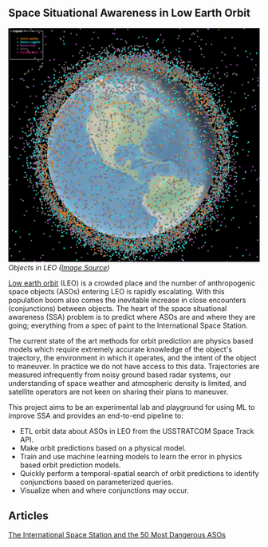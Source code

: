 ## Space Situational Awareness in Low Earth Orbit
![ASOs in LEO](images/leo_objects.png)
*Objects in LEO ([Image Source](https://astriagraph.spacetech-ibm.com))*

[Low earth orbit](https://en.wikipedia.org/wiki/Low_Earth_orbit) (LEO) is a crowded place and the number of anthropogenic space objects (ASOs) entering LEO is rapidly escalating. With this population boom also comes the inevitable increase in close encounters (conjunctions) between objects. The heart of the space situational awareness (SSA) problem is to predict where ASOs are and where they are going; everything from a spec of paint to the International Space Station.

The current state of the art methods for orbit prediction are physics based models which require extremely accurate knowledge of the object's trajectory, the environment in which it operates, and the intent of the object to maneuver. In practice we do not have access to this data. Trajectories are measured infrequently from noisy ground based radar systems, our understanding of space weather and atmospheric density is limited, and satellite operators are not keen on sharing their plans to maneuver.

This project aims to be an experimental lab and playground for using ML to improve SSA and provides an end-to-end pipeline to:

-   ETL orbit data about ASOs in LEO from the USSTRATCOM Space Track API.
-   Make orbit predictions based on a physical model.
-   Train and use machine learning models to learn the error in physics based orbit prediction models.
-   Quickly perform a temporal-spatial search of orbit predictions to identify conjunctions based on parameterized queries.
-   Visualize when and where conjunctions may occur.

## Articles
[The International Space Station and the 50 Most Dangerous ASOs](iss_top50.md)
